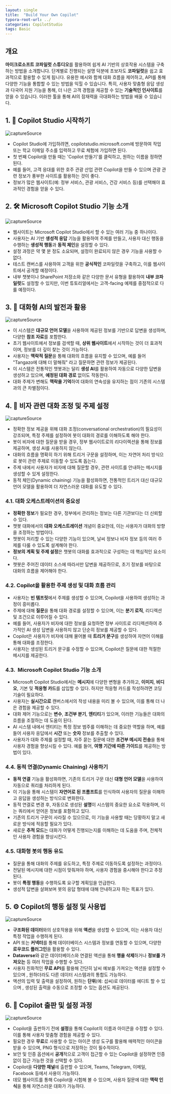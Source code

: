 ```yaml
---
layout: single
title:  "Build Your Own Copilot"
typora-root-url: ../
categories: CopilotStudio
tags: Basic
---
```




## 개요

**마이크로소프트 코파일럿 스튜디오**를 활용하여 쉽게 AI 기반의 상호작용 시스템을 구축하는 방법을 소개합니다. 단계별로 진행되는 설명 덕분에 초보자도 **코파일럿**을 쉽고 효과적으로 활용할 수 있게 됩니다. 유용한 예시와 함께 대화 흐름을 제어하고, API를 통해 다양한 기능을 통합할 수 있는 방법을 익힐 수 있습니다. 특히, 사용자 맞춤형 응답 생성과 다국어 지원 기능을 통해, 더 나은 고객 경험을 제공할 수 있는 **기술적인 인사이트**를 얻을 수 있습니다. 이러한 툴을 통해 AI의 잠재력을 극대화하는 방법을 배울 수 있습니다.



## 1. 🎉 Copilot Studio 시작하기

![captureSource](https://resource-release.s3.ap-northeast-2.amazonaws.com/thumbnails/SCYsIChlyTk/0.jpg)

- Copilot Studio에 가입하려면, copilotstudio.microsoft.com에 방문하여 작업 또는 학교 이메일 주소를 입력하고 무료 체험에 가입하면 된다. 
- 첫 번째 Copilot을 만들 때는 'Copilot 만들기'를 클릭하고, 원하는 이름을 정하면 된다. 
- 예를 들어, 고객 응대를 위한 호주 관광 산업 관련 Copilot을 만들 수 있으며 관광 관련 정보가 풍부한 사이트를 활용하는 것이 좋다. 
- 정보가 많은 웹사이트(예: 정부 서비스, 관광 서비스, 건강 서비스 등)를 선택해야 효과적인 경험을 얻을 수 있다. 



## 2. 🛠️ Microsoft Copilot Studio 기능 소개

![captureSource](https://resource-release.s3.ap-northeast-2.amazonaws.com/thumbnails/SCYsIChlyTk/70.jpg)

- 웹사이트는 Microsoft Copilot Studio에서 할 수 있는 여러 기능 중 하나이다. 
- 사용자는 AI 기반 **생성적 응답** 기능을 활용하여 주제를 만들고, 사용자 대신 행동을 수행하는 **생성적 행동**과 **동적 체인**을 설정할 수 있다. 
- 설정 과정은 약 몇 분 정도 소요되며, 설정이 완료되지 않은 경우 기능을 사용할 수 없다. 
- 테스트 캔버스를 사용하여 고객을 위한 **공식적인** 코파일럿을 구축하고, 이를 웹사이트에서 공개할 예정이다. 
- 내부 챗봇이나 SharePoint 저장소와 같은 다양한 문서 유형을 활용하여 **내부 코파일럿**도 설정할 수 있지만, 이번 튜토리얼에서는 고객-facing 예제를 중점적으로 다룰 예정이다. 



## 3. 🤖 대화형 AI의 발전과 활용

![captureSource](https://resource-release.s3.ap-northeast-2.amazonaws.com/thumbnails/SCYsIChlyTk/195.jpg)

- 이 시스템은 **대규모 언어 모델**을 사용하여 제공된 정보를 기반으로 답변을 생성하며, 다양한 **참조 자료**를 포함한다. 
- 초기 웹사이트에서 정보를 검색할 때, **상위 웹사이트**에서 시작하는 것이 더 효과적이며, 정보를 더 깊이 찾는 것이 가능하다. 
- 사용자는 **맥락적 질문**을 통해 대화의 흐름을 유지할 수 있으며, 예를 들어 "Tangazo에 대해 더 말해줘" 라고 질문하면 관련 정보가 제공된다. 
- 이 시스템은 전통적인 챗봇과는 달리 **생성 AI**를 활용하여 자동으로 다양한 답변을 생성하고 있으며, **예정된 대화 경로** 없이도 작동한다. 
- 대화 주제가 변해도 **맥락을 기억**하여 대화의 연속성을 유지하는 점이 기존의 시스템과의 큰 차별점이다. 



## 4. 🛂 비자 관련 대화 조정 및 주제 설정

![captureSource](https://resource-release.s3.ap-northeast-2.amazonaws.com/thumbnails/SCYsIChlyTk/343.jpg)

- 정확한 정보 제공을 위해 대화 조정(conversational orchestration)의 필요성이 강조되며, 특정 주제를 설정하여 봇이 대화의 경로를 이해하도록 해야 한다. 
- 봇이 비자에 대한 질문을 받을 경우, 정부 웹사이트로의 리다이렉션을 통해 정보를 제공하며, 생성 AI를 사용하지 않는다. 
- 대화의 흐름을 명확히 하기 위해 트리거 구문을 설정하며, 이는 자연어 처리 방식으로 봇이 관련 주제로 이동할 수 있도록 돕는다. 
- 주제 내에서 사용자가 비자에 대해 질문할 경우, 관련 사이트를 안내하는 메시지를 생성할 수 있게 설정한다. 
- 동적 체인(Dynamic chaining) 기능을 활성화하면, 전통적인 트리거 대신 대규모 언어 모델을 활용하여 더 자연스러운 대화를 유도할 수 있다. 

### 4.1. 대화 오케스트레이션의 중요성

- **정확한 정보**가 필요한 경우, 정부에서 관리하는 정보는 다른 기관보다는 더 신뢰할 수 있다. 
- 챗봇 대화에서의 **대화 오케스트레이션** 개념이 중요한데, 이는 사용자가 대화의 방향을 조정하는 방법이다. 
- 챗봇이 처리할 수 있는 다양한 기능이 있으며, 날씨 정보나 비자 정보 등의 여러 주제를 다룰 수 있도록 설계해야 한다. 
- **정보의 계획 및 주제 설정**은 챗봇의 대화를 효과적으로 구성하는 데 핵심적인 요소이다. 
- 챗봇은 주어진 데이터 소스에 따라서만 답변을 제공하므로, 초기 정보를 바탕으로 대화의 흐름을 제어해야 한다. 

### 4.2. Copilot을 활용한 주제 생성 및 대화 흐름 관리

- 사용자는 **빈 템프릿**에서 주제를 생성할 수 있으며, Copilot을 사용하여 생성하는 과정이 흥미롭다. 
- 주제에 대해 **질문**을 통해 대화 경로를 설정할 수 있으며, 이는 **분기 로직**, 리디렉션 및 조건으로 이루어질 수 있다. 
- 예를 들어, 사용자가 비자에 대한 정보를 요청하면 정부 사이트로 리디렉션하여 추가적인 AI 생성 답변을 사용하지 않고 단순히 정보를 제공할 수 있다. 
- Copilot은 사용자가 비자에 대해 물어볼 때 **트리거 문구**를 생성하여 자연어 이해를 통해 대화를 조정한다. 
- 사용자는 생성된 트리거 문구를 수정할 수 있으며, Copilot은 질문에 대한 적절한 메시지를 제공한다. 

### 4.3. ️ Microsoft Copilot Studio 기능 소개

- Microsoft Copilot Studio에서는 **메시지**에 다양한 변형을 추가하고, **이미지**, **비디오**, 기본 및 **적응형 카드**를 삽입할 수 있다. 하지만 적응형 카드를 작성하려면 코딩 기술이 필요하다. 
- 사용자는 **실시간으로** 캔버스에서의 작성 내용을 미리 볼 수 있으며, 이를 통해 더 나은 경험을 제공할 수 있다. 
- 대화 제어 기능으로는 **변수**, **조건부 분기**, **엔티티**가 있으며, 이러한 기능들은 대화의 흐름을 조절하는 데 도움이 된다. 
- AI 시스템 내에서 엔티티는 특정 정보 범주를 이해하는 데 중요한 역할을 하며, 예를 들어 사용자 응답에서 **시간** 또는 **숫자** 정보를 추출할 수 있다. 
- 사용자가 대화 주제를 설정할 때, 자주 묻는 질문에 대한 **조건부 메시지 전송**을 통해 사용자 경험을 향상시킬 수 있다. 예를 들어, **여행 기간에 따른 가이드**를 제공하는 방법이 있다. 

### 4.4. 동적 연결(Dynamic Chaining) 사용하기

- **동적 연결** 기능을 활성화하면, 기존의 트리거 구문 대신 **대형 언어 모델**을 사용하여 자동으로 쿼리를 처리하게 된다. 
- 이 기능을 통해 시스템이 **자연어로 된 프롬프트**를 인식하여 사용자의 질문을 이해하고 응답을 생성하는 방식으로 변화한다. 
- 동적 연결로 변경 후, 자동으로 생성된 **설명**이 시스템의 중요한 요소로 작용하며, 이는 쿼리에서 얻어온 정보를 포함하고 있다. 
- 기존의 트리거 구문이 사라질 수 있으므로, 이 기능을 사용할 때는 당황하지 말고 새로운 방식에 적응할 필요가 있다. 
- 새로운 **추적 모드**는 대화가 어떻게 진행되는지를 이해하는 데 도움을 주며, 전체적인 사용자 경험을 향상시킨다. 

### 4.5. 대화형 봇의 행동 유도

- 질문을 통해 대화의 주제를 유도하고, 특정 주제로 이동하도록 설정하는 과정이다. 
- 전달된 메시지에 대한 시점이 맞춰져야 하며, 사용자 경험을 중시해야 한다고 추정된다. 
- 봇이 **특정 행동**을 수행하도록 요구할 계획임을 언급한다. 
- 생성적 답변을 살펴보며 봇의 응답 형태에 대해 안내하고자 하는 목표가 있다. 

## 5. ⚙️ Copilot의 행동 설정 및 사용법

![captureSource](https://resource-release.s3.ap-northeast-2.amazonaws.com/thumbnails/SCYsIChlyTk/1341.jpg)

- **구조화된 데이터**와의 상호작용을 위해 **액션**을 생성할 수 있으며, 이는 사용자 대신 특정 작업을 수행하게 된다. 
- API 또는 **커넥터**를 통해 데이터베이스 시스템과 정보를 연동할 수 있으며, 다양한 **로우코드 플러그인**을 활용할 수 있다. 
- **Dataverse**와 같은 데이터베이스와 연결된 액션을 통해 **행을 삭제**하거나 **정보를 가져오는** 등 여러 작업을 수행할 수 있다. 
- 사용자 친화적인 **무료 API**를 활용해 간단히 날씨 예보를 가져오는 액션을 설정할 수 있으며 , 원하더라도 다른 데이터 시스템과의 통합도 가능하다. 
- 액션의 입력 및 출력을 설정하여, 원하는 **단위**(예: 섭씨)로 데이터를 에디트 할 수 있으며 , 생성된 출력을 수동으로 조정할 수 있는 옵션도 제공된다. 



## 6. 🚀 Copilot 출판 및 설정 과정

![captureSource](https://resource-release.s3.ap-northeast-2.amazonaws.com/thumbnails/SCYsIChlyTk/1671.jpg)

- Copilot을 출판하기 전에 **설정**을 통해 Copilot의 이름과 아이콘을 수정할 수 있다. 이를 통해 사용자 맞춤형 경험을 제공할 수 있다. 
- 필요한 경우 **무료**로 사용할 수 있는 아이콘 생성 도구를 활용해 매력적인 아이콘을 받을 수 있으며, PNG 형식으로 저장하는 것이 필수적이다. 
- 보안 및 인증 옵션에서 **공개**적으로 고객이 접근할 수 있는 Copilot을 설정하면 인증 없이 접근 가능한 것을 선택할 수 있다. 
- Copilot을 **다양한 채널**에 출판할 수 있으며, Teams, Telegram, 이메일, Facebook 등에서 사용이 가능하다. 
- 데모 웹사이트를 통해 Copilot을 시험해 볼 수 있으며, 사용자 질문에 대한 **맥락 인식**을 통해 자연스러운 대화가 가능하다. 
